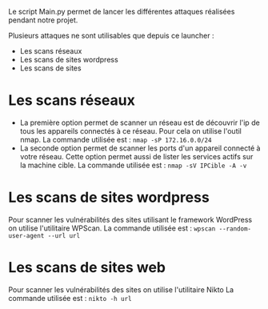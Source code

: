 Le script Main.py permet de lancer les différentes attaques réalisées pendant notre projet.

Plusieurs attaques ne sont utilisables que depuis ce launcher :
- Les scans réseaux
- Les scans de sites wordpress
- Les scans de sites 

# Les scans réseaux
- La première option permet de scanner un réseau est de découvrir l'ip de tous les appareils connectés à ce réseau. Pour cela on utilise l'outil nmap.
La commande utilisée est : 
`nmap -sP 172.16.0.0/24`
- La seconde option permet de scanner les ports d'un appareil connecté à votre réseau. Cette option permet aussi de lister les services actifs sur la machine cible.
La commande utilisée est :
`nmap -sV IPCible -A -v`
# Les scans de sites wordpress
Pour scanner les vulnérabilités des sites utilisant le framework WordPress on utilise l'utilitaire WPScan.
La commande utilisée est  : 
`wpscan --random-user-agent --url url` 

# Les scans de sites web
Pour scanner les vulnérabilités des sites on utilise l'utilitaire Nikto
La commande utilisée est : 
`nikto -h url`
